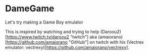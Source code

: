 # DameGame
Let's try making a Game Boy emulator

This is inspired by watching and trying to help (Daroou2)[https://www.twitch.tv/daroou2 "twitch"] aka (amaiorano)[https://github.com/amaiorano "GitHub"] on twitch with his (Vectrex emulator: vectrexy)[https://github.com/amaiorano/vectrexy].
